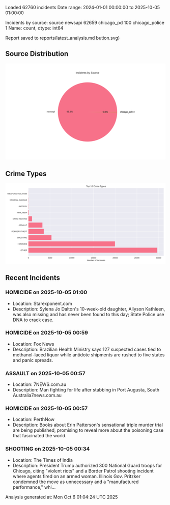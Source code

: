
Loaded 62760 incidents
Date range: 2024-01-01 00:00:00 to 2025-10-05 01:00:00

Incidents by source:
source
newsapi           62659
chicago_pd          100
chicago_police        1
Name: count, dtype: int64

Report saved to reports/latest_analysis.md
bution.svg)

## Source Distribution
![Source Distribution](images/source_distribution.svg)

## Crime Types
![Crime Types](images/crime_types.svg)

## Recent Incidents

### HOMICIDE on 2025-10-05 01:00
- Location: Starexponent.com
- Description: Sylena Jo Dalton's 10-week-old daughter, Allyson Kathleen, was also missing and has never been found to this day; State Police use DNA to crack case.


### HOMICIDE on 2025-10-05 00:59
- Location: Fox News
- Description: Brazilian Health Ministry says 127 suspected cases tied to methanol-laced liquor while antidote shipments are rushed to five states and panic spreads.


### ASSAULT on 2025-10-05 00:57
- Location: 7NEWS.com.au
- Description: Man fighting for life after stabbing in Port Augusta, South Australia7news.com.au


### HOMICIDE on 2025-10-05 00:57
- Location: PerthNow
- Description: Books about Erin Patterson's sensational triple murder trial are being published, promising to reveal more about the poisoning case that fascinated the world.


### SHOOTING on 2025-10-05 00:34
- Location: The Times of India
- Description: President Trump authorized 300 National Guard troops for Chicago, citing "violent riots" and a Border Patrol shooting incident where agents fired on an armed woman. Illinois Gov. Pritzker condemned the move as unnecessary and a "manufactured performance," whi…

Analysis generated at: Mon Oct  6 01:04:24 UTC 2025
